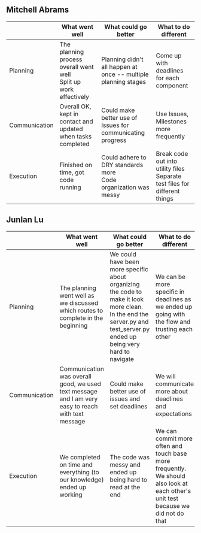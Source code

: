 ## Mitchell Abrams

| | What went well | What could go better | What to do different
| --- | --- | --- | --- |
| Planning | The planning process overall went well </br> Split up work effectively | Planning didn't all happen at once -- multiple planning stages | Come up with deadlines for each component |
| Communication | Overall OK, kept in contact and updated when tasks completed | Could make better use of Issues for communicating progress | Use Issues, Milestones more frequently |
| Execution | Finished on time, got code running | Could adhere to DRY standards more </br> Code organization was messy | Break code out into utility files </br> Separate test files for different things |

## Junlan Lu

| | What went well | What could go better | What to do different
| --- | --- | --- | --- |
| Planning |The planning went well as we discussed which routes to complete in the beginning |We could have been more specific about organizing the code to make it look more clean. In the end the server.py and test_server.py ended up being very hard to navigate | We can be more specific in deadlines as we ended up going with the flow and trusting each other|
| Communication |Communication was overall good, we used text message and I am very easy to reach with text message| Could make better use of issues and set deadlines|  We will communicate more about deadlines and expectations|
| Execution | We completed on time and everything (to our knowledge) ended up working| The code was messy and ended up being hard to read at the end| We can commit more often and touch base more frequently. We should also look at each other's unit test because we did not do that |
